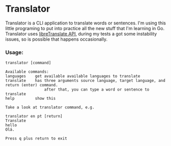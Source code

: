# Translator

Translator is a CLI application to translate words or sentences. I'm using this little programing to put into practice all the new stuff
that I'm learning in Go.
Translator uses [libreTranslate API](https://libretranslate.com/docs/), during my tests a got some instability issues, so is possible that happens occasionally.

### Usage:

```
translator [command]

Available commands:
languages	 get available available languages to translate
translate	 has three arguments source language, target language, and return (enter) command.
                 after that, you can type a word or sentence to translate
help		 show this

Take a look at translator command, e.g.

translator en pt [return]
Translate
hello
Olá.

Press q plus return to exit
```
